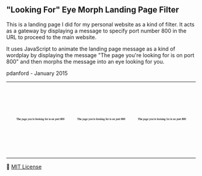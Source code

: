 "Looking For" Eye Morph Landing Page Filter
-------------------------------------------
This is a landing page I did for my personal website as a kind of filter. It acts as a gateway by displaying a message to specify port number 800 in the URL to proceed to the main website.

It uses JavaScript to animate the landing page message as a kind of wordplay by displaying the message "The
page you're looking for is on port 800" and then morphs the message into an eye looking for you.

pdanford - January 2015

---
![Eye Morph Demo](screenshots/demo.gif)

---
:scroll: [MIT License](README.license)
